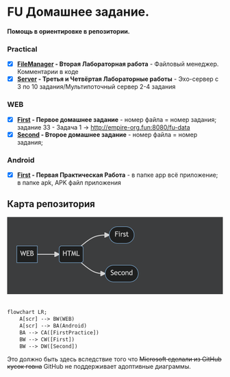 # FU Домашнее задание.

#### Помощь в ориентировке в репозитории.

### Practical

* [X] **[FileManager](/scr/Practical/FileManager) - Вторая Лабораторная работа** - Файловый менеджер. Комментарии в коде
* [X] **[Server](/scr/Practical/Server) - Третья и Четвёртая Лабораторные работы** - Эхо-сервер с 3 по 10 задания/Мультипоточный сервер 2-4 задания

### WEB

* [X] **[First](/scr/WEB/HTML/First) - Первое домашнее задание** - номер файла = номер задания; задание 33 - Задача 1 -> http://empire-org.fun:8080/fu-data
* [X] **[Second](/scr/WEB/HTML/Second) - Второе домашнее задание** - номер файла = номер задания;

### Android

* [X] **[First](/scr/Android/FirstPractice/app) - Первая Практическая Работа** - в папке app всё приложение; в папке apk, APK файл приложения

## Карта репозитория

![Карта репозитория](https://github.com/all-creator/FU/raw/master/resources/img/graf.png)

```mermaid

flowchart LR;
    A[scr] --> BW(WEB)
    A[scr] --> BA(Android)
    BA --> CA([FirstPractice])
    BW --> CW([First])
    BW --> DW([Second])
```

Это должно быть здесь вследствие того что ~~Microsoft сделали из GitHub кусок говна~~ GitHub не поддерживает адоптивные диаграммы.
